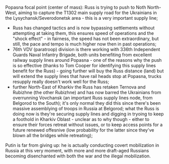 Popasna focal point (center of mass): Russ is trying to push to Noth North-West, aiming to capture the T1302 main supply road for the Ukrainians in the Lysychansk/Severodonetsk area - this is a very important supply line;
- Russ has changed tactics and is now bypassing settlements without attempting at taking them, this ensures speed of operations and the "shock effect" - in fairness, the speed has not been extraordinary, but still, the pace and tempo is much higher now then in past operations;
- 76th VDV (paratroop) division is there working with 336th Independent Guards Naval Infantry Brigade, both units benefiting from excellent railway supply lines around Popasna - one of the reasons why the push is so effective (thanks to Tom Cooper for identifying this supply lines benefit for the Russ) - going further will buy the Russ distance (land) but will extend the supply lines that have rail heads stop at Popasna, trucks resupply really doesn't work well for the Russ;
- further North-East of Kharkiv the Russ has retaken Ternova and Rubizhne (the other Rubizhne) and has now barred the Ukrainians from overrunning Vovchansk (an important Russ supply lines node, from Belgorod to the South); it's only normal they did this since there's been massive assemblying of troops in Russia at Belgorod; what the Russ is doing now is they're securing supply lines and digging in tryoing to keep a foothold in Kharkiv Oblast - unclear as to why though - either to ensure their forces retreat without issues, or to keep access points for a future renewed offesnive (low probability for the latter since they've blown all the bridges while retreating);

Putin is far from giving up: he is actually conducting covert mobilization in Russia at this very moment, with more and more draft-aged Russians becoming disenchanted with both the war and the illegal mobilization.

